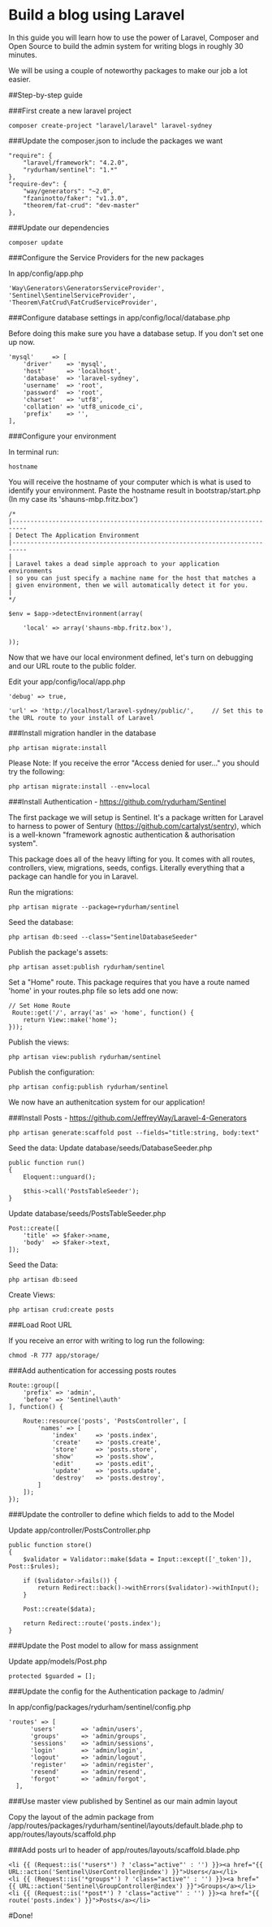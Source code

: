 # Build a blog using Laravel 


In this guide you will learn how to use the power of Laravel, Composer and Open Source to build the admin system for writing blogs in roughly 30 minutes.

We will be using a couple of noteworthy packages to make our job a lot easier.

##Step-by-step guide

###First create a new laravel project

    
    composer create-project "laravel/laravel" laravel-sydney
    

###Update the composer.json to include the packages we want

    
    "require": {
        "laravel/framework": "4.2.0",
        "rydurham/sentinel": "1.*"
    },
    "require-dev": {
        "way/generators": "~2.0",
        "fzaninotto/faker": "v1.3.0",
        "theorem/fat-crud": "dev-master"
    },
    

###Update our dependencies

    
    composer update
    

###Configure the Service Providers for the new packages

In app/config/app.php

    
    'Way\Generators\GeneratorsServiceProvider',
    'Sentinel\SentinelServiceProvider',
    'Theorem\FatCrud\FatCrudServiceProvider',
    

###Configure database settings in app/config/local/database.php

Before doing this make sure you have a database setup. If you don't set one up now.

    
    'mysql'     => [
        'driver'    => 'mysql',
        'host'      => 'localhost',
        'database'  => 'laravel-sydney',
        'username'  => 'root',
        'password'  => 'root',
        'charset'   => 'utf8',
        'collation' => 'utf8_unicode_ci',
        'prefix'    => '',
    ],
    

###Configure your environment

In terminal run: 

    
    hostname 
    

You will receive the hostname of your computer which is what is used to identify your environment. Paste the hostname result in bootstrap/start.php (In my case its 'shauns-mbp.fritz.box')

    
    /*
    |--------------------------------------------------------------------------
    | Detect The Application Environment
    |--------------------------------------------------------------------------
    |
    | Laravel takes a dead simple approach to your application environments
    | so you can just specify a machine name for the host that matches a
    | given environment, then we will automatically detect it for you.
    |
    */
    
    $env = $app->detectEnvironment(array(
    
        'local' => array('shauns-mbp.fritz.box'),
    
    ));
    

Now that we have our local environment defined, let's turn on debugging and our URL route to the public folder.

Edit your app/config/local/app.php 

    
    'debug' => true,
    
    'url' => 'http://localhost/laravel-sydney/public/',     // Set this to the URL route to your install of Laravel
    

###Install migration handler in the database

    
    php artisan migrate:install
    

Please Note: If you receive the error "Access denied for user..." you should try the following:

    
    php artisan migrate:install --env=local
    

###Install Authentication - https://github.com/rydurham/Sentinel

The first package we will setup is Sentinel. It's a package written for Laravel to harness to power of Sentury (https://github.com/cartalyst/sentry), which is a well-known "framework agnostic authentication & authorisation system".

This package does all of the heavy lifting for you. It comes with all routes, controllers, view, migrations, seeds, configs. Literally everything that a package can handle for you in Laravel.

Run the migrations:

    
    php artisan migrate --package=rydurham/sentinel
    

Seed the database:

    
    php artisan db:seed --class="SentinelDatabaseSeeder"
    

Publish the package's assets:

    
    php artisan asset:publish rydurham/sentinel
    

Set a "Home" route. This package requires that you have a route named 'home' in your routes.php file so lets add one now:

    
    // Set Home Route
     Route::get('/', array('as' => 'home', function() {
        return View::make('home');
    }));
    

Publish the views:

    
    php artisan view:publish rydurham/sentinel
    

Publish the configuration:

    
    php artisan config:publish rydurham/sentinel
    

We now have an authenitcation system for our application!

###Install Posts - https://github.com/JeffreyWay/Laravel-4-Generators



    
    php artisan generate:scaffold post --fields="title:string, body:text"
    

Seed the data:
Update database/seeds/DatabaseSeeder.php

    
    public function run()
    {
        Eloquent::unguard();
        
        $this->call('PostsTableSeeder');
    }
    

Update database/seeds/PostsTableSeeder.php

    
    Post::create([
        'title' => $faker->name,
        'body'  => $faker->text,
    ]);
    

Seed the Data:

    
    php artisan db:seed
    

Create Views:

    
    php artisan crud:create posts
    

###Load Root URL

If you receive an error with writing to log run the following:

    
    chmod -R 777 app/storage/
    

###Add authentication for accessing posts routes

    
    Route::group([
        'prefix' => 'admin',
        'before' => 'Sentinel\auth'
    ], function() {
        
        Route::resource('posts', 'PostsController', [
            'names' => [
                'index'     => 'posts.index',
                'create'    => 'posts.create',
                'store'     => 'posts.store',
                'show'      => 'posts.show',
                'edit'      => 'posts.edit',
                'update'    => 'posts.update',
                'destroy'   => 'posts.destroy',
            ]
        ]);
    });
    

###Update the controller to define which fields to add to the Model

Update app/controller/PostsController.php

    
    public function store()
    {
        $validator = Validator::make($data = Input::except(['_token']), Post::$rules);
    
        if ($validator->fails()) {
            return Redirect::back()->withErrors($validator)->withInput();
        }
        
        Post::create($data);
        
        return Redirect::route('posts.index');
    }
    

###Update the Post model to allow for mass assignment

Update app/models/Post.php

    
    protected $guarded = [];
    

###Update the config for the Authentication package to /admin/

In app/config/packages/rydurham/sentinel/config.php

    
    'routes' => [
          'users'       => 'admin/users',
          'groups'      => 'admin/groups',
          'sessions'    => 'admin/sessions',
          'login'       => 'admin/login',
          'logout'      => 'admin/logout',
          'register'    => 'admin/register',
          'resend'      => 'admin/resend',
          'forgot'      => 'admin/forgot',
      ],
      

###Use master view published by Sentinel as our main admin layout

Copy the layout of the admin package from /app/routes/packages/rydurham/sentinel/layouts/default.blade.php to app/routes/layouts/scaffold.php

###Add posts url to header of app/routes/layouts/scaffold.blade.php

    
    <li {{ (Request::is('*users*') ? 'class="active"' : '') }}><a href="{{ URL::action('Sentinel\UserController@index') }}">Users</a></li>
    <li {{ (Request::is('*groups*') ? 'class="active"' : '') }}><a href="{{ URL::action('Sentinel\GroupController@index') }}">Groups</a></li>
    <li {{ (Request::is('*post*') ? 'class="active"' : '') }}><a href="{{ route('posts.index') }}">Posts</a></li>
    

#Done!

